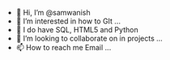 - 👋 Hi, I’m @samwanish
- 👀 I’m interested in how to GIt ...
- 🌱 I do have SQL, HTML5 and Python
- 💞️ I’m looking to collaborate on in projects ...
- 📫 How to reach me Email ...

<!---
samwanish/samwanish is a ✨ special ✨ repository because its `README.md` (this file) appears on your GitHub profile.
You can click the Preview link to take a look at your changes.
--->
